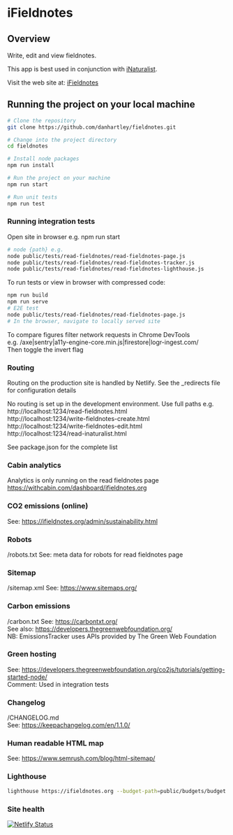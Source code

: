 # iFieldnotes

## Overview

Write, edit and view fieldnotes.

This app is best used in conjunction with [iNaturalist](https://www.inaturalist.org/).

Visit the web site at: [iFieldnotes](https://www.ifieldnotes.org/)

## Running the project on your local machine

```bash
# Clone the repository
git clone https://github.com/danhartley/fieldnotes.git

# Change into the project directory
cd fieldnotes

# Install node packages
npm run install

# Run the project on your machine
npm run start

# Run unit tests
npm run test

```

### Running integration tests

Open site in browser e.g. npm run start

```bash
# node {path} e.g. 
node public/tests/read-fieldnotes/read-fieldnotes-page.js
node public/tests/read-fieldnotes/read-fieldnotes-tracker.js
node public/tests/read-fieldnotes/read-fieldnotes-lighthouse.js
```

To run tests or view in browser with compressed code:

```bash
npm run build
npm run serve
# E2E test
node public/tests/read-fieldnotes/read-fieldnotes-page.js
# In the browser, navigate to locally served site
```

To compare figures filter network requests in Chrome DevTools  
e.g. /axe|sentry|a11y-engine-core.min.js|firestore|logr-ingest.com/  
Then toggle the invert flag

### Routing

Routing on the production site is handled by Netlify.
See the \_redirects file for configuration details

No routing is set up in the development environment. Use full paths e.g.  
http://localhost:1234/read-fieldnotes.html  
http://localhost:1234/write-fieldnotes-create.html  
http://localhost:1234/write-fieldnotes-edit.html  
http://localhost:1234/read-inaturalist.html

See package.json for the complete list

### Cabin analytics

Analytics is only running on the read fieldnotes page
https://withcabin.com/dashboard/ifieldnotes.org

### CO2 emissions (online)

See: https://ifieldnotes.org/admin/sustainability.html

### Robots

/robots.txt
See: meta data for robots for read fieldnotes page

### Sitemap

/sitemap.xml
See: https://www.sitemaps.org/

### Carbon emissions

/carbon.txt
See: https://carbontxt.org/  
See also: https://developers.thegreenwebfoundation.org/  
NB: EmissionsTracker uses APIs provided by The Green Web Foundation

### Green hosting

See: https://developers.thegreenwebfoundation.org/co2js/tutorials/getting-started-node/  
Comment: Used in integration tests

### Changelog

/CHANGELOG.md  
See: https://keepachangelog.com/en/1.1.0/

### Human readable HTML map

See: https://www.semrush.com/blog/html-sitemap/

### Lighthouse

```bash
lighthouse https://ifieldnotes.org --budget-path=public/budgets/budget.json --output-path=./lighthouse/lighthouse-results.html
```

### Site health

[![Netlify Status](https://api.netlify.com/api/v1/badges/9c06d7f9-7099-4196-b685-81166934bfe0/deploy-status)](https://app.netlify.com/sites/keen-crepe-cdae84/deploys)
